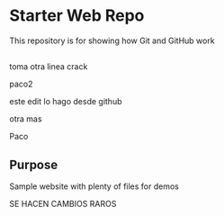 # Starter Web Repo

This repository is for showing how Git and GitHub work

##

toma otra linea crack

paco2

este edit lo hago desde github

otra mas

Paco

## Purpose

Sample website with plenty of files for demos


SE HACEN CAMBIOS RAROS

